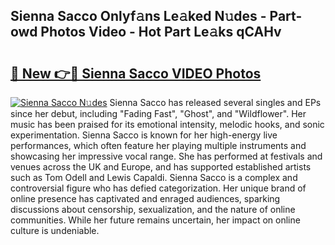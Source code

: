 ## Sienna Sacco Onlyf𝚊ns Le𝚊ked N𝚞des - Part-owd Photos Video - Hot Part Le𝚊ks qCAHv

# <h2><a href="http://ab99257.deff.icu/?id=Sienna+Sacco">🔗 New 👉🔴 Sienna Sacco VIDEO Photos</a></h2>

[![Sienna Sacco N𝚞des](https://i.imgur.com/rIISA9y.gif)](http://ab99257.deff.icu/?id=Sienna+Sacco)
Sienna Sacco has released several singles and EPs since her debut, including "Fading Fast", "Ghost", and "Wildflower". Her music has been praised for its emotional intensity, melodic hooks, and sonic experimentation. Sienna Sacco is known for her high-energy live performances, which often feature her playing multiple instruments and showcasing her impressive vocal range. She has performed at festivals and venues across the UK and Europe, and has supported established artists such as Tom Odell and Lewis Capaldi. Sienna Sacco is a complex and controversial figure who has defied categorization. Her unique brand of online presence has captivated and enraged audiences, sparking discussions about censorship, sexualization, and the nature of online communities. While her future remains uncertain, her impact on online culture is undeniable.
